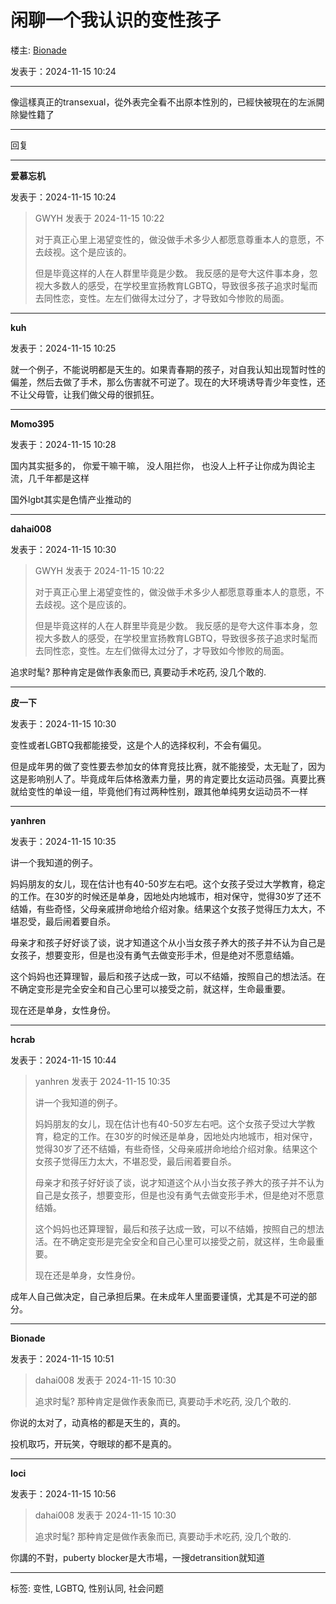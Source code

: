 # 闲聊一个我认识的变性孩子

楼主: [Bionade](/userinfo.html?userid=412120)

发表于：2024-11-15 10:24

---

像這樣真正的transexual，從外表完全看不出原本性別的，已經快被現在的左派開除變性籍了

---

回复

---

**爱慕忘机**

发表于：2024-11-15 10:24

> GWYH 发表于 2024-11-15 10:22
> 
> 对于真正心里上渴望变性的，做没做手术多少人都愿意尊重本人的意愿，不去歧视。这个是应该的。
> 
> 但是毕竟这样的人在人群里毕竟是少数。 我反感的是夸大这件事本身，忽视大多数人的感受，在学校里宣扬教育LGBTQ，导致很多孩子追求时髦而去同性恋，变性。左左们做得太过分了，才导致如今惨败的局面。

---

**kuh**

发表于：2024-11-15 10:25

就一个例子，不能说明都是天生的。如果青春期的孩子，对自我认知出现暂时性的偏差，然后去做了手术，那么伤害就不可逆了。现在的大环境诱导青少年变性，还不让父母管，让我们做父母的很抓狂。

---

**Momo395**

发表于：2024-11-15 10:28

国内其实挺多的， 你爱干嘛干嘛， 没人阻拦你， 也没人上杆子让你成为舆论主流，几千年都是这样

国外lgbt其实是色情产业推动的

---

**dahai008**

发表于：2024-11-15 10:30

> GWYH 发表于 2024-11-15 10:22
> 
> 对于真正心里上渴望变性的，做没做手术多少人都愿意尊重本人的意愿，不去歧视。这个是应该的。
> 
> 但是毕竟这样的人在人群里毕竟是少数。 我反感的是夸大这件事本身，忽视大多数人的感受，在学校里宣扬教育LGBTQ，导致很多孩子追求时髦而去同性恋，变性。左左们做得太过分了，才导致如今惨败的局面。

追求时髦? 那种肯定是做作表象而已, 真要动手术吃药, 没几个敢的.

---

**皮一下**

发表于：2024-11-15 10:30

变性或者LGBTQ我都能接受，这是个人的选择权利，不会有偏见。

但是成年男的做了变性要去参加女的体育竞技比赛，就不能接受，太无耻了，因为这是影响别人了。毕竟成年后体格激素力量，男的肯定要比女运动员强。真要比赛就给变性的单设一组，毕竟他们有过两种性别，跟其他单纯男女运动员不一样

---

**yanhren**

发表于：2024-11-15 10:35

讲一个我知道的例子。

妈妈朋友的女儿，现在估计也有40-50岁左右吧。这个女孩子受过大学教育，稳定的工作。在30岁的时候还是单身，因地处内地城市，相对保守，觉得30岁了还不结婚，有些奇怪，父母亲戚拼命地给介绍对象。结果这个女孩子觉得压力太大，不堪忍受，最后闹着要自杀。

母亲才和孩子好好谈了谈，说才知道这个从小当女孩子养大的孩子并不认为自己是女孩子，想要变形，但是也没有勇气去做变形手术，但是绝对不愿意结婚。

这个妈妈也还算理智，最后和孩子达成一致，可以不结婚，按照自己的想法活。在不确定变形是完全安全和自己心里可以接受之前，就这样，生命最重要。

现在还是单身，女性身份。

---

**hcrab**

发表于：2024-11-15 10:44

> yanhren 发表于 2024-11-15 10:35
> 
> 讲一个我知道的例子。
> 
> 妈妈朋友的女儿，现在估计也有40-50岁左右吧。这个女孩子受过大学教育，稳定的工作。在30岁的时候还是单身，因地处内地城市，相对保守，觉得30岁了还不结婚，有些奇怪，父母亲戚拼命地给介绍对象。结果这个女孩子觉得压力太大，不堪忍受，最后闹着要自杀。
> 
> 母亲才和孩子好好谈了谈，说才知道这个从小当女孩子养大的孩子并不认为自己是女孩子，想要变形，但是也没有勇气去做变形手术，但是绝对不愿意结婚。
> 
> 这个妈妈也还算理智，最后和孩子达成一致，可以不结婚，按照自己的想法活。在不确定变形是完全安全和自己心里可以接受之前，就这样，生命最重要。
> 
> 现在还是单身，女性身份。

成年人自己做决定，自己承担后果。在未成年人里面要谨慎，尤其是不可逆的部分。

---

**Bionade**

发表于：2024-11-15 10:51

> dahai008 发表于 2024-11-15 10:30
> 
> 追求时髦? 那种肯定是做作表象而已, 真要动手术吃药, 没几个敢的.

你说的太对了，动真格的都是天生的，真的。

投机取巧，开玩笑，夺眼球的都不是真的。

---

**loci**

发表于：2024-11-15 10:56

> dahai008 发表于 2024-11-15 10:30
> 
> 追求时髦? 那种肯定是做作表象而已, 真要动手术吃药, 没几个敢的.

你講的不對，puberty blocker是大市場，一搜detransition就知道

--- 

标签: 变性, LGBTQ, 性别认同, 社会问题